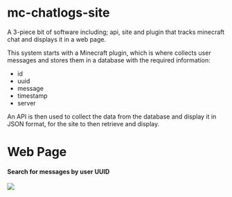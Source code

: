 # mc-chatlogs-site
A 3-piece bit of software including; api, site and plugin that tracks minecraft chat and displays it in a web page.

This system starts with a Minecraft plugin, which is where collects user messages and stores them in a database with the required information:
- id
- uuid
- message
- timestamp
- server

An API is then used to collect the data from the database and display it in JSON format, for the site to then retrieve and display.

<h1>Web Page</h1>
<h4>Search for messages by user UUID</h4>
<img src="https://i.imgur.com/UJJuUP9.png"/>
